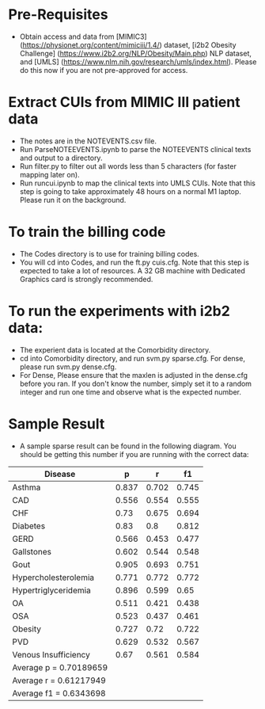 # Pre-Requisites


* Obtain access and data from [MIMIC3] (https://physionet.org/content/mimiciii/1.4/) dataset, [i2b2 Obesity Challenge] (https://www.i2b2.org/NLP/Obesity/Main.php) NLP dataset, and [UMLS] (https://www.nlm.nih.gov/research/umls/index.html). Please do this now if you are not pre-approved for access.


# Extract CUIs from MIMIC III patient data

* The notes are in the NOTEVENTS.csv file. 
* Run ParseNOTEEVENTS.ipynb to parse the NOTEEVENTS clinical texts and output to a directory.
* Run filter.py to filter out all words less than 5 characters (for faster mapping later on).
* Run runcui.ipynb to map the clinical texts into UMLS CUIs. Note that this step is going to take approximately 48 hours on a normal M1 laptop. Please run it on the background.

# To train the billing code
* The Codes directory is to use for training billing codes.
* You will cd into Codes, and run the ft.py cuis.cfg. Note that this step is expected to take a lot of resources. A 32 GB machine with Dedicated Graphics card is strongly recommended.

# To run the experiments with i2b2 data:
* The experient data is located at the Comorbidity directory.
* cd into Comorbidity directory, and run svm.py sparse.cfg.  For dense, please run svm.py dense.cfg. 
* For Dense, Please ensure that the maxlen is adjusted in the dense.cfg before you ran. If you don't know the number, simply set it to a random integer and run one time and observe what is the expected number.

# Sample Result
* A sample sparse result can be found in the following diagram. You should be getting this number if you are running with the correct data:


| Disease                |   p   |   r   |   f1   |
|------------------------|-------|-------|--------|
| Asthma                 | 0.837 | 0.702 | 0.745  |
| CAD                    | 0.556 | 0.554 | 0.555  |
| CHF                    | 0.73  | 0.675 | 0.694  |
| Diabetes               | 0.83  | 0.8   | 0.812  |
| GERD                   | 0.566 | 0.453 | 0.477  |
| Gallstones             | 0.602 | 0.544 | 0.548  |
| Gout                   | 0.905 | 0.693 | 0.751  |
| Hypercholesterolemia    | 0.771 | 0.772 | 0.772  |
| Hypertriglyceridemia    | 0.896 | 0.599 | 0.65   |
| OA                     | 0.511 | 0.421 | 0.438  |
| OSA                    | 0.523 | 0.437 | 0.461  |
| Obesity                | 0.727 | 0.72  | 0.722  |
| PVD                    | 0.629 | 0.532 | 0.567  |
| Venous Insufficiency   | 0.67  | 0.561 | 0.584  |
| Average p = 0.70189659 |       |       |        |
| Average r = 0.61217949 |       |       |        |
| Average f1 = 0.6343698 |       |       |        |


